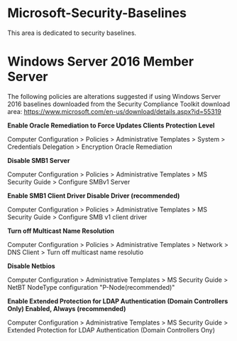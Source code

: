 # Microsoft-Security-Baselines

This area is dedicated to security baselines. 

Windows Server 2016 Member Server
=================
The following policies are alterations suggested if using Windows Server 2016 baselines downloaded from the Security Compliance Toolkit download area: https://www.microsoft.com/en-us/download/details.aspx?id=55319

**Enable Oracle Remediation to Force Updates Clients Protection Level**

Computer Configuration > Policies > Administrative Templates > System > Credentials Delegation > Encryption Oracle Remediation

**Disable SMB1 Server**

Computer Configuration > Policies > Administrative Templates > MS Security Guide > Configure SMBv1 Server

**Enable SMB1 Client Driver Disable Driver (recommended)**

Computer Configuration > Policies > Administrative Templates > MS Security Guide > Configure SMB v1 client driver

**Turn off Multicast Name Resolution**

Computer Configuration > Policies > Administrative Templates > Network > DNS Client > Turn off multicast name resolutio

**Disable Netbios**

Computer Configuration > Administrative Templates > MS Security Guide > NetBT NodeType configuration
"P-Node(recommended)"

**Enable Extended Protection for LDAP Authentication (Domain Controllers Only) Enabled, Always (recommended)**

Computer Configuration > Administrative Templates > MS Security Guide > Extended Protection for LDAP Authentication (Domain Controllers Ony) 
